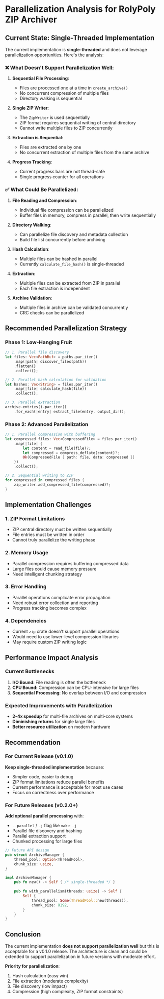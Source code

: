 # Parallelization Analysis for RolyPoly ZIP Archiver

## Current State: Single-Threaded Implementation

The current implementation is **single-threaded** and does not leverage parallelization opportunities. Here's the
analysis:

### ❌ **What Doesn't Support Parallelization Well:**

1. **Sequential File Processing**:
    - Files are processed one at a time in `create_archive()`
    - No concurrent compression of multiple files
    - Directory walking is sequential

2. **Single ZIP Writer**:
    - The `ZipWriter` is used sequentially
    - ZIP format requires sequential writing of central directory
    - Cannot write multiple files to ZIP concurrently

3. **Extraction is Sequential**:
    - Files are extracted one by one
    - No concurrent extraction of multiple files from the same archive

4. **Progress Tracking**:
    - Current progress bars are not thread-safe
    - Single progress counter for all operations

### ✅ **What Could Be Parallelized:**

1. **File Reading and Compression**:
    - Individual file compression can be parallelized
    - Buffer files in memory, compress in parallel, then write sequentially

2. **Directory Walking**:
    - Can parallelize file discovery and metadata collection
    - Build file list concurrently before archiving

3. **Hash Calculation**:
    - Multiple files can be hashed in parallel
    - Currently `calculate_file_hash()` is single-threaded

4. **Extraction**:
    - Multiple files can be extracted from ZIP in parallel
    - Each file extraction is independent

5. **Archive Validation**:
    - Multiple files in archive can be validated concurrently
    - CRC checks can be parallelized

## Recommended Parallelization Strategy

### Phase 1: Low-Hanging Fruit

```rust
// 1. Parallel file discovery
let files: Vec<PathBuf> = paths.par_iter()
    .map(|path| discover_files(path))
    .flatten()
    .collect();

// 2. Parallel hash calculation for validation
let hashes: Vec<String> = files.par_iter()
    .map(|file| calculate_hash(file))
    .collect();

// 3. Parallel extraction
archive.entries().par_iter()
    .for_each(|entry| extract_file(entry, output_dir));
```

### Phase 2: Advanced Parallelization

```rust
// 1. Parallel compression with buffering
let compressed_files: Vec<CompressedFile> = files.par_iter()
    .map(|file| {
        let content = read_file(file)?;
        let compressed = compress_deflate(content)?;
        Ok(CompressedFile { path: file, data: compressed })
    })
    .collect();

// 2. Sequential writing to ZIP
for compressed in compressed_files {
    zip_writer.add_compressed_file(compressed)?;
}
```

## Implementation Challenges

### 1. **ZIP Format Limitations**

- ZIP central directory must be written sequentially
- File entries must be written in order
- Cannot truly parallelize the writing phase

### 2. **Memory Usage**

- Parallel compression requires buffering compressed data
- Large files could cause memory pressure
- Need intelligent chunking strategy

### 3. **Error Handling**

- Parallel operations complicate error propagation
- Need robust error collection and reporting
- Progress tracking becomes complex

### 4. **Dependencies**

- Current `zip` crate doesn't support parallel operations
- Would need to use lower-level compression libraries
- May require custom ZIP writing logic

## Performance Impact Analysis

### Current Bottlenecks

1. **I/O Bound**: File reading is often the bottleneck
2. **CPU Bound**: Compression can be CPU-intensive for large files
3. **Sequential Processing**: No overlap between I/O and compression

### Expected Improvements with Parallelization

- **2-4x speedup** for multi-file archives on multi-core systems
- **Diminishing returns** for single large files
- **Better resource utilization** on modern hardware

## Recommendation

### For Current Release (v0.1.0)

**Keep single-threaded implementation** because:

- Simpler code, easier to debug
- ZIP format limitations reduce parallel benefits
- Current performance is acceptable for most use cases
- Focus on correctness over performance

### For Future Releases (v0.2.0+)

**Add optional parallel processing** with:

- `--parallel` / `-j` flag like `make -j`
- Parallel file discovery and hashing
- Parallel extraction support
- Chunked processing for large files

```rust
// Future API design
pub struct ArchiveManager {
    thread_pool: Option<ThreadPool>,
    chunk_size: usize,
}

impl ArchiveManager {
    pub fn new() -> Self { /* single-threaded */ }
    
    pub fn with_parallelism(threads: usize) -> Self {
        Self {
            thread_pool: Some(ThreadPool::new(threads)),
            chunk_size: 8192,
        }
    }
}
```

## Conclusion

The current implementation **does not support parallelization well** but this is acceptable for a v0.1.0 release. The
architecture is clean and could be extended to support parallelization in future versions with moderate effort.

**Priority for parallelization**:

1. Hash calculation (easy win)
2. File extraction (moderate complexity)
3. File discovery (low impact)
4. Compression (high complexity, ZIP format constraints)
